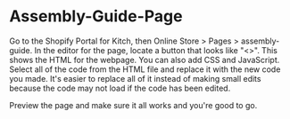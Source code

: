 # Assembly-Guide-Page
Go to the Shopify Portal for Kitch, then Online Store > Pages > assembly-guide. In the editor for the page, locate a button that looks like "<>". This shows the HTML for the webpage. You can also add CSS and JavaScript. Select all of the code from the HTML file and replace it with the new code you made. It's easier to replace all of it instead of making small edits because the code may not load if the code has been edited.

Preview the page and make sure it all works and you're good to go.
